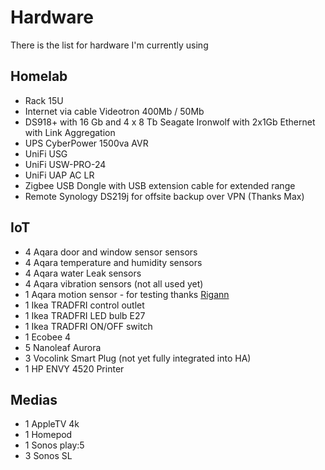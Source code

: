 # Hardware

There is the list for hardware I'm currently using

## Homelab ##
- ⁠Rack 15U
- Internet via cable Videotron 400Mb / 50Mb
- DS918+ with 16 Gb and 4 x 8 Tb Seagate Ironwolf with 2x1Gb Ethernet with ⁠⁠Link Aggregation
- UPS CyberPower 1500va AVR
- UniFi USG
- UniFi USW-PRO-24
- ⁠UniFi UAP AC LR
- Zigbee USB Dongle with USB extension cable for extended range
- Remote Synology DS219j for offsite backup over VPN (Thanks Max)

## IoT ##
- 4 Aqara door and window sensor sensors
- 4 Aqara temperature and humidity sensors
- 4 Aqara water Leak sensors
- 4 Aqara vibration sensors (not all used yet)
- 1 Aqara motion sensor - for testing thanks [Rigann](https://github.com/rigann/)
- 1 Ikea TRADFRI control outlet
- 1 Ikea TRADFRI LED bulb E27
- 1 Ikea TRADFRI ON/OFF switch
- 1 Ecobee 4
- 5 Nanoleaf Aurora
- 3 Vocolink Smart Plug (not yet fully integrated into HA)
- 1 HP ENVY 4520 Printer

## Medias ##
- 1 AppleTV 4k
- 1 Homepod
- 1 Sonos play:5
- 3 Sonos SL  
